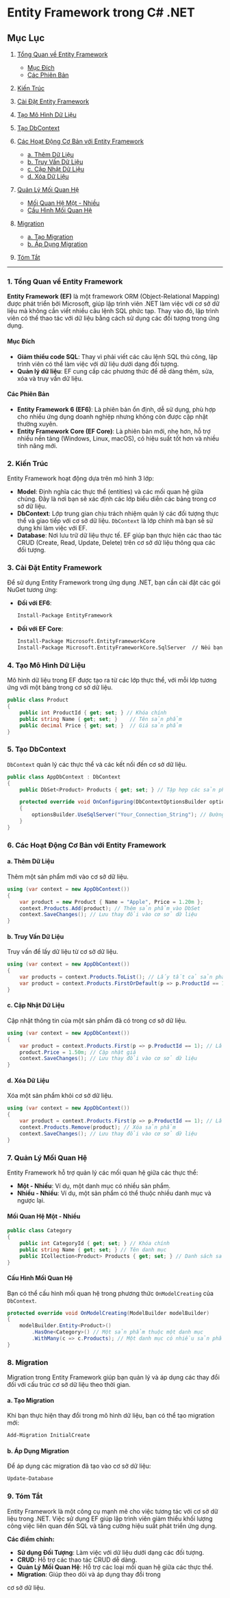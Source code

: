 # Entity Framework trong C# .NET

## Mục Lục

1. [Tổng Quan về Entity Framework](#1-tổng-quan-về-entity-framework)

   - [Mục Đích](#mục-đích)
   - [Các Phiên Bản](#các-phiên-bản)

2. [Kiến Trúc](#2-kiến-trúc)

3. [Cài Đặt Entity Framework](#3-cài-đặt-entity-framework)

4. [Tạo Mô Hình Dữ Liệu](#4-tạo-mô-hình-dữ-liệu)

5. [Tạo DbContext](#5-tạo-dbcontext)

6. [Các Hoạt Động Cơ Bản với Entity Framework](#6-các-hoạt-động-cơ-bản-với-entity-framework)

   - [a. Thêm Dữ Liệu](#a-thêm-dữ-liệu)
   - [b. Truy Vấn Dữ Liệu](#b-truy-vấn-dữ-liệu)
   - [c. Cập Nhật Dữ Liệu](#c-cập-nhật-dữ-liệu)
   - [d. Xóa Dữ Liệu](#d-xóa-dữ-liệu)

7. [Quản Lý Mối Quan Hệ](#7-quản-lý-mối-quan-hệ)

   - [Mối Quan Hệ Một - Nhiều](#mối-quan-hệ-một---nhiều)
   - [Cấu Hình Mối Quan Hệ](#cấu-hình-mối-quan-hệ)

8. [Migration](#8-migration)

   - [a. Tạo Migration](#a-tạo-migration)
   - [b. Áp Dụng Migration](#b-áp-dụng-migration)

9. [Tóm Tắt](#9-tóm-tắt)

---

### 1. Tổng Quan về Entity Framework

**Entity Framework (EF)** là một framework ORM (Object-Relational Mapping) được phát triển bởi Microsoft, giúp lập trình viên .NET làm việc với cơ sở dữ liệu mà không cần viết nhiều câu lệnh SQL phức tạp. Thay vào đó, lập trình viên có thể thao tác với dữ liệu bằng cách sử dụng các đối tượng trong ứng dụng.

#### Mục Đích

- **Giảm thiểu code SQL**: Thay vì phải viết các câu lệnh SQL thủ công, lập trình viên có thể làm việc với dữ liệu dưới dạng đối tượng.
- **Quản lý dữ liệu**: EF cung cấp các phương thức để dễ dàng thêm, sửa, xóa và truy vấn dữ liệu.

#### Các Phiên Bản

- **Entity Framework 6 (EF6)**: Là phiên bản ổn định, dễ sử dụng, phù hợp cho nhiều ứng dụng doanh nghiệp nhưng không còn được cập nhật thường xuyên.
- **Entity Framework Core (EF Core)**: Là phiên bản mới, nhẹ hơn, hỗ trợ nhiều nền tảng (Windows, Linux, macOS), có hiệu suất tốt hơn và nhiều tính năng mới.

### 2. Kiến Trúc

Entity Framework hoạt động dựa trên mô hình 3 lớp:

- **Model**: Định nghĩa các thực thể (entities) và các mối quan hệ giữa chúng. Đây là nơi bạn sẽ xác định các lớp biểu diễn các bảng trong cơ sở dữ liệu.
- **DbContext**: Lớp trung gian chịu trách nhiệm quản lý các đối tượng thực thể và giao tiếp với cơ sở dữ liệu. `DbContext` là lớp chính mà bạn sẽ sử dụng khi làm việc với EF.
- **Database**: Nơi lưu trữ dữ liệu thực tế. EF giúp bạn thực hiện các thao tác CRUD (Create, Read, Update, Delete) trên cơ sở dữ liệu thông qua các đối tượng.

### 3. Cài Đặt Entity Framework

Để sử dụng Entity Framework trong ứng dụng .NET, bạn cần cài đặt các gói NuGet tương ứng:

- **Đối với EF6**:

  ```bash
  Install-Package EntityFramework
  ```

- **Đối với EF Core**:

  ```bash
  Install-Package Microsoft.EntityFrameworkCore
  Install-Package Microsoft.EntityFrameworkCore.SqlServer  // Nếu bạn sử dụng SQL Server
  ```

### 4. Tạo Mô Hình Dữ Liệu

Mô hình dữ liệu trong EF được tạo ra từ các lớp thực thể, với mỗi lớp tương ứng với một bảng trong cơ sở dữ liệu.

```csharp
public class Product
{
    public int ProductId { get; set; } // Khóa chính
    public string Name { get; set; }    // Tên sản phẩm
    public decimal Price { get; set; }  // Giá sản phẩm
}
```

### 5. Tạo DbContext

`DbContext` quản lý các thực thể và các kết nối đến cơ sở dữ liệu.

```csharp
public class AppDbContext : DbContext
{
    public DbSet<Product> Products { get; set; } // Tập hợp các sản phẩm

    protected override void OnConfiguring(DbContextOptionsBuilder optionsBuilder)
    {
        optionsBuilder.UseSqlServer("Your_Connection_String"); // Đường dẫn kết nối đến cơ sở dữ liệu
    }
}
```

### 6. Các Hoạt Động Cơ Bản với Entity Framework

#### a. Thêm Dữ Liệu

Thêm một sản phẩm mới vào cơ sở dữ liệu.

```csharp
using (var context = new AppDbContext())
{
    var product = new Product { Name = "Apple", Price = 1.20m };
    context.Products.Add(product); // Thêm sản phẩm vào DbSet
    context.SaveChanges(); // Lưu thay đổi vào cơ sở dữ liệu
}
```

#### b. Truy Vấn Dữ Liệu

Truy vấn để lấy dữ liệu từ cơ sở dữ liệu.

```csharp
using (var context = new AppDbContext())
{
    var products = context.Products.ToList(); // Lấy tất cả sản phẩm
    var product = context.Products.FirstOrDefault(p => p.ProductId == 1); // Lấy sản phẩm theo ID
}
```

#### c. Cập Nhật Dữ Liệu

Cập nhật thông tin của một sản phẩm đã có trong cơ sở dữ liệu.

```csharp
using (var context = new AppDbContext())
{
    var product = context.Products.First(p => p.ProductId == 1); // Lấy sản phẩm
    product.Price = 1.50m; // Cập nhật giá
    context.SaveChanges(); // Lưu thay đổi vào cơ sở dữ liệu
}
```

#### d. Xóa Dữ Liệu

Xóa một sản phẩm khỏi cơ sở dữ liệu.

```csharp
using (var context = new AppDbContext())
{
    var product = context.Products.First(p => p.ProductId == 1); // Lấy sản phẩm
    context.Products.Remove(product); // Xóa sản phẩm
    context.SaveChanges(); // Lưu thay đổi vào cơ sở dữ liệu
}
```

### 7. Quản Lý Mối Quan Hệ

Entity Framework hỗ trợ quản lý các mối quan hệ giữa các thực thể:

- **Một - Nhiều**: Ví dụ, một danh mục có nhiều sản phẩm.
- **Nhiều - Nhiều**: Ví dụ, một sản phẩm có thể thuộc nhiều danh mục và ngược lại.

#### Mối Quan Hệ Một - Nhiều

```csharp
public class Category
{
    public int CategoryId { get; set; } // Khóa chính
    public string Name { get; set; } // Tên danh mục
    public ICollection<Product> Products { get; set; } // Danh sách sản phẩm
}
```

#### Cấu Hình Mối Quan Hệ

Bạn có thể cấu hình mối quan hệ trong phương thức `OnModelCreating` của `DbContext`.

```csharp
protected override void OnModelCreating(ModelBuilder modelBuilder)
{
    modelBuilder.Entity<Product>()
        .HasOne<Category>() // Một sản phẩm thuộc một danh mục
        .WithMany(c => c.Products); // Một danh mục có nhiều sản phẩm
}
```

### 8. Migration

Migration trong Entity Framework giúp bạn quản lý và áp dụng các thay đổi đối với cấu trúc cơ sở dữ liệu theo thời gian.

#### a. Tạo Migration

Khi bạn thực hiện thay đổi trong mô hình dữ liệu, bạn có thể tạo migration mới:

```bash
Add-Migration InitialCreate
```

#### b. Áp Dụng Migration

Để áp dụng các migration đã tạo vào cơ sở dữ liệu:

```bash
Update-Database
```

### 9. Tóm Tắt

Entity Framework là một công cụ mạnh mẽ cho việc tương tác với cơ sở dữ liệu trong .NET. Việc sử dụng EF giúp lập trình viên giảm thiểu khối lượng công việc liên quan đến SQL và tăng cường hiệu suất phát triển ứng dụng.

**Các điểm chính:**

- **Sử dụng Đối Tượng**: Làm việc với dữ liệu dưới dạng các đối tượng.
- **CRUD**: Hỗ trợ các thao tác CRUD dễ dàng.
- **Quản Lý Mối Quan Hệ**: Hỗ trợ các loại mối quan hệ giữa các thực thể.
- **Migration**: Giúp theo dõi và áp dụng thay đổi trong

cơ sở dữ liệu.

